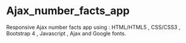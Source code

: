 # Ajax_number_facts_app
Responsive Ajax number facts app using : HTML/HTML5 , CSS/CSS3 , Bootstrap 4 , Javascript , Ajax and Google fonts.
